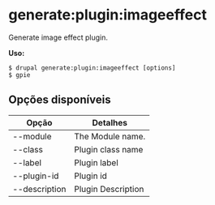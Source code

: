 # generate:plugin:imageeffect
Generate image effect plugin.

**Uso:**
```
$ drupal generate:plugin:imageeffect [options]
$ gpie  
```

## Opções disponíveis
Opção | Detalhes
-------|-------------
--module | The Module name.
--class | Plugin class name
--label | Plugin label
--plugin-id | Plugin id
--description | Plugin Description
